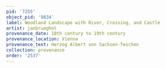 ```yaml
---
pid: '7255'
object_pid: '9834'
label: Woodland Landscape with River, Crossing, and Castle
artist: janbrueghel
provenance_date: 18th century to 19th century
provenance_location: Vienna
provenance_text: Herzog Albert von Sachsen-Teschen
collection: provenance
order: '2537'
---
```

